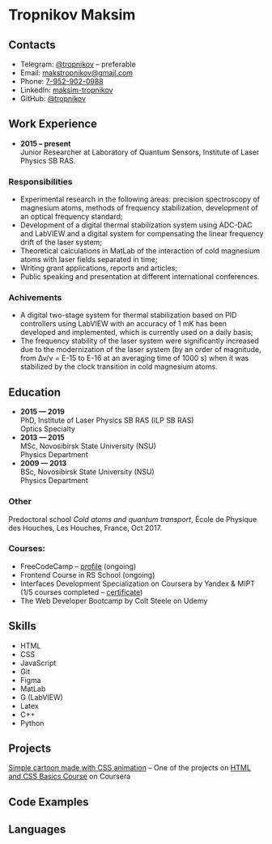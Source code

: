# Tropnikov Maksim

## Contacts

* Telegram: [@tropnikov](https://t.me/tropnikov) – preferable
* Email: [makstropnikov@gmail.com](mailto:makstropnikov@gmail.com)
* Phone: [7-952-902-0988](tel:+79529020988)
* LinkedIn: [maksim-tropnikov](https://www.linkedin.com/in/maksim-tropnikov)
* GitHub: [@tropnikov](https://github.com/tropnikov)

## Work Experience

* __2015 – present__  
  Junior Researcher at Laboratory of Quantum Sensors, Institute of Laser Physics SB RAS.  
### Responsibilities
  * Experimental research in the following areas: precision spectroscopy of magnesium atoms, methods of frequency stabilization, development of an optical frequency standard;
  * Development of a digital thermal stabilization system using ADC-DAC and LabVIEW and a digital system for compensating the linear frequency drift of the laser system;
  * Theoretical calculations in MatLab of the interaction of cold magnesium atoms with laser fields separated in time;
  * Writing grant applications, reports and articles;
  * Public speaking and presentation at different international conferences.

### Achivements
  * A digital two-stage system for thermal stabilization based on PID controllers using LabVIEW with an accuracy of 1 mK has been developed and implemented, which is currently used on a daily basis;
  * The frequency stability of the laser system were significantly increased due to the modernization of the laser system (by an order of magnitude, from Δν/ν = E-15 to E-16 at an averaging time of 1000 s) when it was stabilized by the clock transition in cold magnesium atoms.

## Education

* __2015 — 2019__  
  PhD, Institute of Laser Physics SB RAS (ILP SB RAS)  
  Optics Specialty
* __2013 — 2015__  
  MSc, Novosibirsk State University (NSU)  
  Physics Department
* __2009 — 2013__  
  BSc, Novosibirsk State University (NSU)  
  Physics Department

### Other
  Predoctoral school _Cold atoms and quantum transport_, École de Physique des Houches, Les Houches, France, Oct 2017.

### Courses:
  * FreeCodeCamp – [profile](https://www.freecodecamp.org/totmaks) (ongoing)
  * Frontend Course in RS School (ongoing)
  * Interfaces Development Specialization on Coursera by Yandex & MIPT (1/5 courses completed – [certificate](http://bit.ly/2OkOh2i))
  * The Web Developer Bootcamp by Colt Steele on Udemy


## Skills

* HTML
* CSS
* JavaScript
* Git
* Figma
* MatLab
* G (LabVIEW)
* Latex
* C++
* Python

## Projects

[Simple cartoon made with CSS animation](https://tropnikov.github.io/cartoon-html1-coursera/) – One of the projects on [HTML and CSS Basics Course](https://www.coursera.org/learn/snovy-html-i-css/home/welcome) on Coursera

## Code Examples

## Languages

